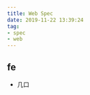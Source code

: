 ```yaml
---
title: Web Spec
date: 2019-11-22 13:39:24
tag:
- spec
- web
---
```


## fe

- 几口
<!--stackedit_data:
eyJoaXN0b3J5IjpbNjIwNTE0NzUzXX0=
-->
